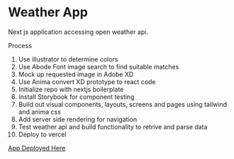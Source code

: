 # Weather App

Next js application accessing open weather api.

Process
1. Use illustrator to determine colors
2. Use Abode Font image search to find suitable matches
3. Mock up requested image in Adobe XD 
4. Use Anima convert XD prototype to react code
5. Initialize repo with nextjs boilerplate
6. Install Storybook for component testing
7. Build out visual components, layouts, screens and pages using tailwind and anima css
8. Add server side rendering for navigation
9. Test weather api and build functionality to retrive and parse data
10. Deploy to vercel

[App Deployed Here](https://weather-app-aa.vercel.app/)
